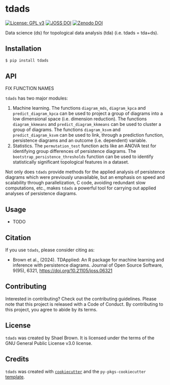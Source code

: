 # tdads

[![License: GPL v3](https://img.shields.io/badge/License-GPL%20v3-blue.svg)](https://www.gnu.org/licenses/gpl-3.0)
[![JOSS DOI](https://joss.theoj.org/papers/10.21105/joss.06321/status.svg)](https://doi.org/10.21105/joss.06321)
[![Zenodo DOI](https://zenodo.org/badge/DOI/10.5281/zenodo.10814141.svg)](https://doi.org/10.5281/zenodo.10814141)

Data science (ds) for topological data analysis (tda) (i.e. tdads = tda+ds).

## Installation

```bash
$ pip install tdads
```

## API

FIX FUNCTION NAMES

`tdads` has two major modules:

1.  Machine learning. The functions `diagram_mds`, `diagram_kpca` and
    `predict_diagram_kpca` can be used to project a group of diagrams
    into a low dimensional space (i.e. dimension reduction). The
    functions `diagram_kkmeans` and `predict_diagram_kkmeans` can be
    used to cluster a group of diagrams. The functions `diagram_ksvm`
    and `predict_diagram_ksvm` can be used to link, through a prediction
    function, persistence diagrams and an outcome (i.e. dependent)
    variable.
2.  Statistics. The `permutation_test` function acts like an ANOVA test
    for identifying group differences of persistence diagrams. The `bootstrap_persistence_thresholds` function can be used to identify 
    statistically significant topological features in a dataset.

Not only does `tdads` provide methods for the applied analysis of
persistence diagrams which were previously unavailable, but an emphasis
on speed and scalability through parallelization, C code, avoiding
redundant slow computations, etc., makes `tdads` a powerful tool
for carrying out applied analyses of persistence diagrams.

## Usage

- TODO

## Citation

If you use `tdads`, please consider citing as:

- Brown et al., (2024). TDApplied: An R package for machine learning and inference with persistence diagrams. Journal of Open Source Software, 9(95), 6321, https://doi.org/10.21105/joss.06321

## Contributing

Interested in contributing? Check out the contributing guidelines. Please note that this project is released with a Code of Conduct. By contributing to this project, you agree to abide by its terms.

## License

`tdads` was created by Shael Brown. It is licensed under the terms of the GNU General Public License v3.0 license.

## Credits

`tdads` was created with [`cookiecutter`](https://cookiecutter.readthedocs.io/en/latest/) and the `py-pkgs-cookiecutter` [template](https://github.com/py-pkgs/py-pkgs-cookiecutter).

